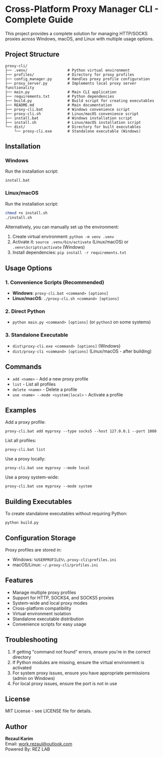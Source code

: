 # Cross-Platform Proxy Manager CLI - Complete Guide

This project provides a complete solution for managing HTTP/SOCKS proxies across Windows, macOS, and Linux with multiple usage options.

## Project Structure

```
proxy-cli/
├── .venv/                  # Python virtual environment
├── profiles/               # Directory for proxy profiles
├── config_manager.py       # Handles proxy profile configuration
├── proxy_server.py         # Implements local proxy server functionality
├── main.py                 # Main CLI application
├── requirements.txt        # Python dependencies
├── build.py                # Build script for creating executables
├── README.md               # Main documentation
├── proxy-cli.bat           # Windows convenience script
├── proxy-cli.sh            # Linux/macOS convenience script
├── install.bat             # Windows installation script
├── install.sh              # Linux/macOS installation script
└── dist/                   # Directory for built executables
    └── proxy-cli.exe       # Standalone executable (Windows)
```

## Installation

### Windows
Run the installation script:
```
install.bat
```

### Linux/macOS
Run the installation script:
```bash
chmod +x install.sh
./install.sh
```

Alternatively, you can manually set up the environment:
1. Create virtual environment: `python -m venv .venv`
2. Activate it: `source .venv/bin/activate` (Linux/macOS) or `.venv\Scripts\activate` (Windows)
3. Install dependencies: `pip install -r requirements.txt`

## Usage Options

### 1. Convenience Scripts (Recommended)
- **Windows**: `proxy-cli.bat <command> [options]`
- **Linux/macOS**: `./proxy-cli.sh <command> [options]`

### 2. Direct Python
- `python main.py <command> [options]` (or `python3` on some systems)

### 3. Standalone Executable
- `dist\proxy-cli.exe <command> [options]` (Windows)
- `dist/proxy-cli <command> [options]` (Linux/macOS - after building)

## Commands

- `add <name>` - Add a new proxy profile
- `list` - List all profiles
- `delete <name>` - Delete a profile
- `use <name> --mode <system|local>` - Activate a profile

## Examples

Add a proxy profile:
```
proxy-cli.bat add myproxy --type socks5 --host 127.0.0.1 --port 1080
```

List all profiles:
```
proxy-cli.bat list
```

Use a proxy locally:
```
proxy-cli.bat use myproxy --mode local
```

Use a proxy system-wide:
```
proxy-cli.bat use myproxy --mode system
```

## Building Executables

To create standalone executables without requiring Python:
```
python build.py
```

## Configuration Storage

Proxy profiles are stored in:
- Windows: `%USERPROFILE%\.proxy-cli\profiles.ini`
- macOS/Linux: `~/.proxy-cli/profiles.ini`

## Features

- Manage multiple proxy profiles
- Support for HTTP, SOCKS4, and SOCKS5 proxies
- System-wide and local proxy modes
- Cross-platform compatibility
- Virtual environment isolation
- Standalone executable distribution
- Convenience scripts for easy usage

## Troubleshooting

1. If getting "command not found" errors, ensure you're in the correct directory
2. If Python modules are missing, ensure the virtual environment is activated
3. For system proxy issues, ensure you have appropriate permissions (admin on Windows)
4. For local proxy issues, ensure the port is not in use

## License

MIT License - see LICENSE file for details.

## Author

**Rezaul Karim**  
Email: work.rezaul@outlook.com  
Powered By: REZ LAB